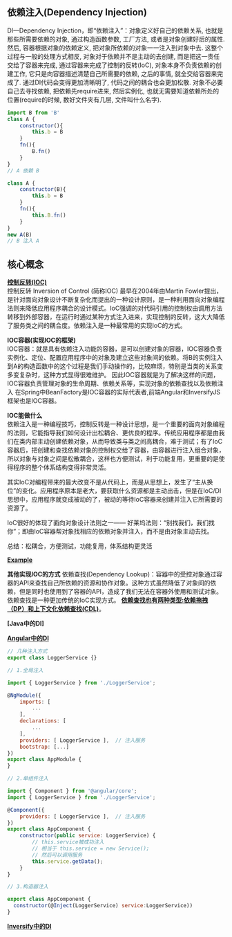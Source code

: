 ## 依赖注入(Dependency Injection)
DI—Dependency Injection，即“依赖注入”：对象定义好自己的依赖关系, 也就是那些所需要依赖的对象, 通过构造函数参数, 工厂方法, 或者是对象创建好后的属性. 然后, 容器根据对象的依赖定义, 把对象所依赖的对象一一注入到对象中去. 这整个过程与一般的处理方式相反, 对象对于依赖并不是主动的去创建, 而是把这一责任交给了容器来完成, 通过容器来完成了控制的反转(IoC), 对象本身不负责依赖的创建工作, 它只是向容器描述清楚自己所需要的依赖, 之后的事情, 就全交给容器来完成了.
通过DI代码会变得更加清晰明了, 代码之间的耦合也会更加松散. 对象不必要自己去寻找依赖, 把依赖先require进来, 然后实例化, 也就无需要知道依赖所处的位置(require的时候, 数好文件夹有几层, 文件叫什么名字).

```javascript
import B from 'B'
class A {
    constructor(){
        this.b = B
    }
    fn(){
        B.fn()
    }
}
// A 依赖 B

class A {
    constructor(B){
        this.b = B
    }
    fn(){
        this.B.fn()
    }
}
new A(B)
// B 注入 A
```

## 核心概念

**[控制反转(IOC)](https://stackoverflow.com/questions/3058/what-is-inversion-of-control)**<br>
控制反转 Inversion of Control (简称IOC) 最早在2004年由Martin Fowler提出，是针对面向对象设计不断复杂化而提出的一种设计原则，是一种利用面向对象编程法则来降低应用程序耦合的设计模式。IoC强调的对代码引用的控制权由调用方法转移到外部容器，在运行时通过某种方式注入进来，实现控制的反转，这大大降低了服务类之间的耦合度。依赖注入是一种最常用的实现IoC的方式。

**IOC容器(实现IOC的框架)**<br>
IOC容器：就是具有依赖注入功能的容器，是可以创建对象的容器，IOC容器负责实例化、定位、配置应用程序中的对象及建立这些对象间的依赖。将B的实例注入到A的构造函数中的这个过程是我们手动操作的，比较麻烦，特别是当类的关系变多变复杂时，这种方式显得很难维护。
因此IOC容器就是为了解决这样的问题，IOC容器负责管理对象的生命周期、依赖关系等，实现对象的依赖查找以及依赖注入
在Spring中BeanFactory是IOC容器的实际代表者,前端Angular和InversifyJS框架也是IOC容器。

**IOC能做什么**<br>
依赖注入是一种编程技巧，控制反转是一种设计思想，是一个重要的面向对象编程的法则，它能指导我们如何设计出松耦合、更优良的程序。传统应用程序都是由我们在类内部主动创建依赖对象，从而导致类与类之间高耦合，难于测试；有了IoC容器后，把创建和查找依赖对象的控制权交给了容器，由容器进行注入组合对象，所以对象与对象之间是松散耦合，这样也方便测试，利于功能复用，更重要的是使得程序的整个体系结构变得非常灵活。

其实IoC对编程带来的最大改变不是从代码上，而是从思想上，发生了“主从换位”的变化。应用程序原本是老大，要获取什么资源都是主动出击，但是在IoC/DI思想中，应用程序就变成被动的了，被动的等待IoC容器来创建并注入它所需要的资源了。

IoC很好的体现了面向对象设计法则之一—— 好莱坞法则：“别找我们，我们找你”；即由IoC容器帮对象找相应的依赖对象并注入，而不是由对象主动去找。

总结：松耦合，方便测试，功能复用，体系结构更灵活

**[Example](https://zhuanlan.zhihu.com/p/33492169)**<br>

**其他实现IOC的方式**
依赖查找(Dependency Lookup)：容器中的受控对象通过容器的API来查找自己所依赖的资源和协作对象。这种方式虽然降低了对象间的依赖，但是同时也使用到了容器的API，造成了我们无法在容器外使用和测试对象。 依赖查找是一种更加传统的IoC实现方式。
**[依赖查找也有两种类型:依赖拖拽（DP）和上下文化依赖查找(CDL)](https://www.cnblogs.com/vince-zww/p/11498605.html)**。


**[Java中的DI]**<br>

**[Angular中的DI](https://www.jianshu.com/p/833deaef0068)**<br>
```javascript
// 几种注入方式
export class LoggerService {}

// 1.全局注入

import { LoggerService } from './LoggerService';

@NgModule({
    imports: [
        ...
    ],
    declarations: [
        ...
    ],
    providers: [ LoggerService ],  // 注入服务
    bootstrap: [...]
})
export class AppModule {
}

// 2.单组件注入

import { Component } from '@angular/core'; 
import { LoggerService } from './LoggerService';

@Component({
    providers: [ LoggerService ],  // 注入服务
})
export class AppComponent {
    constructor(public service: LoggerService) {
        // this.service被成功注入
        // 相当于 this.service = new Service(); 
        // 然后可以调用服务
        this.service.getData();
    }
}

// 3.构造器注入

export class AppComponent {
  constructor(@Inject(LoggerService) service:LoggerService))
}

```

**[Inversify中的DI]()**<br>